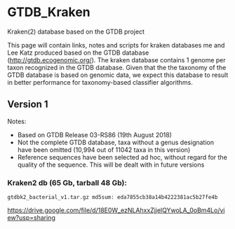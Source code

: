 # GTDB_Kraken
Kraken(2) database based on the GTDB project

This page will contain links, notes and scripts for kraken databases me and Lee Katz produced based on the GTDB database (http://gtdb.ecogenomic.org/). The kraken database contains 1 genome per taxon recognized in the GTDB database. Given that the the taxonomy of the GTDB database is based on genomic data, we expect this database to result in better performance for taxonomy-based classifier algorithms.    

## Version 1
Notes:
- Based on GTDB Release 03-RS86 (19th August 2018)
- Not the complete GTDB database, taxa without a genus designation have been omitted (10,994 out of 11042 taxa in this version)
- Reference sequences have been selected ad hoc, without regard for the quality of the sequence. This will be dealt with in future versions  

### Kraken2 db (65 Gb, tarball 48 Gb):

`gtdbk2_bacterial_v1.tar.gz md5sum: eda7855cb38a14b4222381ac5b27fe4b`

https://drive.google.com/file/d/18E0W_ezNLAhxxZjjelQYwoLA_0oBm4Lo/view?usp=sharing
